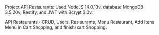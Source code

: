 Project API Restaurants:
Used NodeJS 14.0.13v, database MongoDB 3.5.20v, Restify, and JWT with Bcrypt 3.0v.

API Restaurants - CRUD, Users, Restaurants, Menu Restaurant, Add Itens Menu in Cart Shopping, and finishi cart Shopping.
